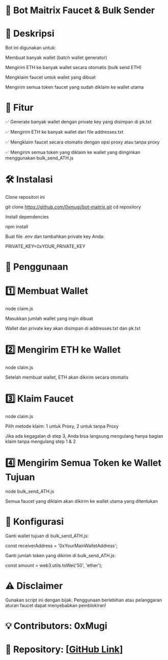 # 🚀 Bot Maitrix Faucet & Bulk Sender

# 📌 Deskripsi

Bot ini digunakan untuk:

Membuat banyak wallet (batch wallet generator)

Mengirim ETH ke banyak wallet secara otomatis (bulk send ETH)

Mengklaim faucet untuk wallet yang dibuat

Mengirim semua token faucet yang sudah diklaim ke wallet utama

# 📂 Fitur

✅ Generate banyak wallet dengan private key yang disimpan di pk.txt

✅ Mengirim ETH ke banyak wallet dari file addresses.txt

✅ Mengklaim faucet secara otomatis dengan opsi proxy atau tanpa proxy

✅ Mengirim semua token yang diklaim ke wallet yang diinginkan menggunakan bulk_send_ATH.js

# 🛠️ Instalasi

Clone repositori ini

git clone https://github.com/0xmugi/bot-maitrix.git
cd repository

Install dependencies

npm install

Buat file .env dan tambahkan private key Anda:

PRIVATE_KEY=0xYOUR_PRIVATE_KEY

# 🚀 Penggunaan

# 1️⃣ Membuat Wallet

node claim.js

Masukkan jumlah wallet yang ingin dibuat

Wallet dan private key akan disimpan di addresses.txt dan pk.txt

# 2️⃣ Mengirim ETH ke Wallet

node claim.js

Setelah membuat wallet, ETH akan dikirim secara otomatis

# 3️⃣ Klaim Faucet

node claim.js

Pilih metode klaim: 1 untuk Proxy, 2 untuk tanpa Proxy

Jika ada kegagalan di step 3, Anda bisa langsung mengulang hanya bagian klaim tanpa mengulang step 1 & 2

# 4️⃣ Mengirim Semua Token ke Wallet Tujuan

node bulk_send_ATH.js

Semua faucet yang diklaim akan dikirim ke wallet utama yang ditentukan

# 📝 Konfigurasi

Ganti wallet tujuan di bulk_send_ATH.js:

const receiverAddress = '0xYourMainWalletAddress';

Ganti jumlah token yang dikirim di bulk_send_ATH.js:

const amount = web3.utils.toWei('50', 'ether');

# ⚠️ Disclaimer

Gunakan script ini dengan bijak. Penggunaan berlebihan atau pelanggaran aturan faucet dapat menyebabkan pemblokiran!

# 💡 Contributors: 0xMugi
# 📌 Repository: [[GitHub Link](https://github.com/0xmugi/)]
